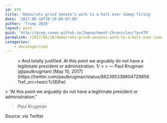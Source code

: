 ```yaml
---
id: 479
title: 'Democrats grind Senate’s work to a halt over Comey firing'
date: '2017-05-10T10:19:00-07:00'
author: 'Trump 2020'
layout: post
guid: 'http://greg-raven.github.io/Impeachment-Chronicles/?p=479'
permalink: /2017/05/10/democrats-grind-senates-work-to-a-halt-over-comey-firing/
categories:
    - Uncategorized
---
```


<figure class="wp-block-embed is-type-rich is-provider-twitter wp-block-embed-twitter"><div class="wp-block-embed__wrapper">> And totally justified. At this point we arguably do not have a legitimate president or administration. 1/ <https://t.co/SSc6dC9Adi>
> 
> — Paul Krugman (@paulkrugman) [May 10, 2017](https://twitter.com/paulkrugman/status/862395339604729858?ref_src=twsrc%5Etfw)

<script async="" charset="utf-8" src="https://platform.twitter.com/widgets.js"></script></div></figure>> “At this point we arguably do not have a legitimate president or administration.”
> 
> <cite>Paul Krugman</cite>

Source: via Twitter